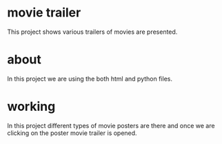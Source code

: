 # movie trailer
This project shows various trailers of movies are presented.
# about 
In this project we are using the both html and python files.
# working
In this project different types of movie posters are there and once we are clicking on the poster movie trailer is opened.
